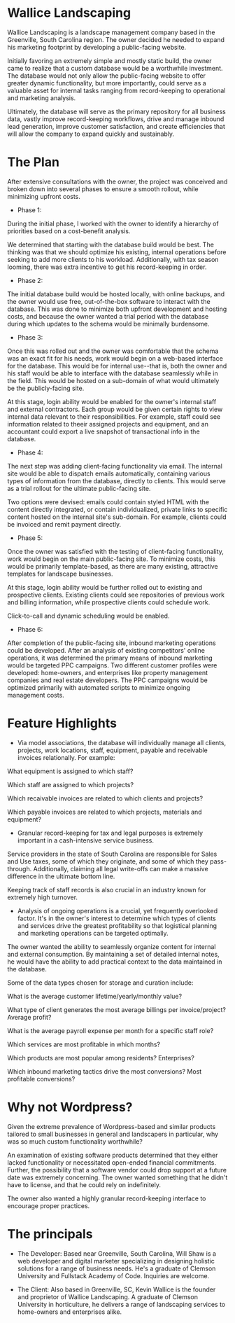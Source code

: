 # Wallice Landscaping

Wallice Landscaping is a landscape management company based in the Greenville, South Carolina region. The owner decided he needed to expand his marketing footprint by developing a public-facing website.

Initially favoring an extremely simple and mostly static build, the owner came to realize that a custom database would be a worthwhile investment. The database would not only allow the public-facing website to offer greater dynamic functionality, but more importantly, could serve as a valuable asset for internal tasks ranging from record-keeping to operational and marketing analysis.

Ultimately, the database will serve as the primary repository for all business data, vastly improve record-keeping workflows, drive and manage inbound lead generation, improve customer satisfaction, and create efficiencies that will allow the company to expand quickly and sustainably.

# The Plan

After extensive consultations with the owner, the project was conceived and broken down into several phases to ensure a smooth rollout, while minimizing upfront costs.

* Phase 1:

During the initial phase, I worked with the owner to identify a hierarchy of priorities based on a cost-benefit analysis.

We determined that starting with the database build would be best. The thinking was that we should optimize his existing, internal operations before seeking to add more clients to his workload. Additionally, with tax season looming, there was extra incentive to get his record-keeping in order.

* Phase 2:

The initial database build would be hosted locally, with online backups, and the owner would use free, out-of-the-box software to interact with the database. This was done to minimize both upfront development and hosting costs, and because the owner wanted a trial period with the database during which updates to the schema would be minimally burdensome.

* Phase 3:

Once this was rolled out and the owner was comfortable that the schema was an exact fit for his needs, work would begin on a web-based interface for the database. This would be for internal use--that is, both the owner and his staff would be able to interface with the database seamlessly while in the field. This would be hosted on a sub-domain of what would ultimately be the publicly-facing site.

At this stage, login ability would be enabled for the owner's internal staff and external contractors. Each group would be given certain rights to view internal data relevant to their responsibilities. For example, staff could see information related to theeir assigned projects and equipment, and an accountant could export a live snapshot of transactional info in the database.

* Phase 4:

The next step was adding client-facing functionality via email. The internal site would be able to dispatch emails automatically, containing various types of information from the database, directly to clients. This would serve as a trial rollout for the ultimate public-facing site.

Two options were devised: emails could contain styled HTML with the content directly integrated, or contain individualized, private links to specific content hosted on the internal site's sub-domain. For example, clients could be invoiced and remit payment directly.

* Phase 5:

Once the owner was satisfied with the testing of client-facing functionality, work would begin on the main public-facing site. To minimize costs, this would be primarily template-based, as there are many existing, attractive templates for landscape businesses.

At this stage, login ability would be further rolled out to existing and prospective clients. Existing clients could see repositories of previous work and billing information, while prospective clients could schedule work.

Click-to-call and dynamic scheduling would be enabled.

* Phase 6:

After completion of the public-facing site, inbound marketing operations could be developed. After an analysis of existing competitors' online operations, it was determined the primary means of inbound marketing would be targeted PPC campaigns. Two different customer profiles were developed: home-owners, and enterprises like property management companies and real estate developers. The PPC campaigns would be optimized primarily with automated scripts to minimize ongoing management costs.

# Feature Highlights

* Via model associations, the database will individually manage all clients, projects, work locations, staff, equipment, payable and receivable invoices relationally. For example:

What equipment is assigned to which staff?

Which staff are assigned to which projects?

Which recaivable invoices are related to which clients and projects?

Which payable invoices are related to which projects, materials and equipment?

* Granular record-keeping for tax and legal purposes is extremely important in a cash-intensive service business.

Service providers in the state of South Carolina are responsible for Sales and Use taxes, some of which they originate, and some of which they pass-through. Additionally, claiming all legal write-offs can make a massive difference in the ultimate bottom line.

Keeping track of staff records is also crucial in an industry known for extremely high turnover.

* Analysis of ongoing operations is a crucial, yet frequently overlooked factor. It's in the owner's interest to determine which types of clients and services drive the greatest profitability so that logistical planning and marketing operations can be targeted optimally.

The owner wanted the ability to seamlessly organize content for internal and external consumption. By maintaining a set of detailed internal notes, he would have the ability to add practical context to the data maintained in the database.

Some of the data types chosen for storage and curation include:

What is the average customer lifetime/yearly/monthly value?

What type of client generates the most average billings per invoice/project? Average profit?

What is the average payroll expense per month for a specific staff role?

Which services are most profitable in which months?

Which products are most popular among residents? Enterprises?

Which inbound marketing tactics drive the most conversions? Most profitable conversions?

# Why not Wordpress?

Given the extreme prevalence of Wordpress-based and similar products tailored to small businesses in general and landscapers in particular, why was so much custom functionality worthwhile?

An examination of existing software products determined that they either lacked functionality or necessitated open-ended financial commitments. Further, the possibility that a software vendor could drop support at a future date was extremely concerning. The owner wanted something that he didn't have to license, and that he could rely on indefinitely.

The owner also wanted a highly granular record-keeping interface to encourage proper practices.

# The principals

* The Developer: Based near Greenville, South Carolina, Will Shaw is a web developer and digital marketer specializing in designing holistic solutions for a range of business needs. He's a graduate of Clemson University and Fullstack Academy of Code. Inquiries are welcome.

* The Client: Also based in Greenville, SC, Kevin Wallice is the founder and proprietor of Wallice Landscaping. A graduate of Clemson University in horticulture, he delivers a range of landscaping services to home-owners and enterprises alike.
